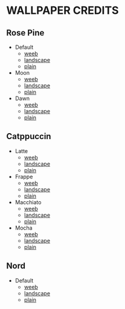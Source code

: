 # WALLPAPER CREDITS

## Rose Pine
- Default
    - [weeb](https://whvn.cc/o5v8pm)
    - [landscape](https://whvn.cc/d6mg33)
    - [plain](https://whvn.cc/5drkj3)
- Moon
    - [weeb](https://whvn.cc/j5q35y)
    - [landscape](https://whvn.cc/g836wq)
    - [plain](https://whvn.cc/mpxek9)
- Dawn
    - [weeb](https://whvn.cc/gpv8wl)
    - [landscape](https://whvn.cc/dp88ol)
    - [plain](https://whvn.cc/6kr1lw)

## Catppuccin
- Latte
    - [weeb](https://whvn.cc/5gdvw7)
    - [landscape](https://whvn.cc/zm6gjj)
    - [plain](https://whvn.cc/vmpmr3)
- Frappe
    - [weeb](https://whvn.cc/952dm1)
    - [landscape](https://whvn.cc/eokkwl)
    - [plain](https://whvn.cc/n6wryl)
- Macchiato
    - [weeb](https://whvn.cc/dg5kkm)
    - [landscape](https://whvn.cc/1kxo73)
    - [plain](https://whvn.cc/mdwg31)
- Mocha
    - [weeb](https://whvn.cc/r7818w)
    - [landscape](https://whvn.cc/4gpmvq)
    - [plain](https://whvn.cc/d626mo)

## Nord
- Default
    - [weeb](https://whvn.cc/393rj3)
    - [landscape](https://whvn.cc/28ekym)
    - [plain](https://whvn.cc/x8ye3z)
